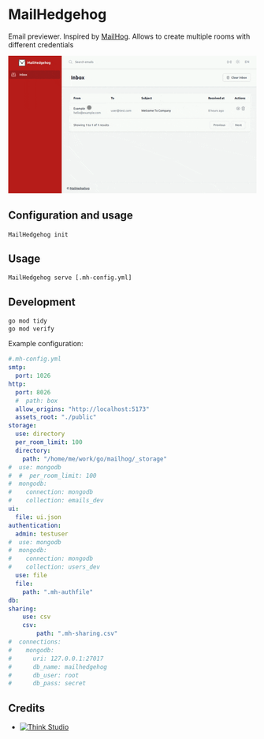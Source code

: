 # MailHedgehog

Email previewer. Inspired by [MailHog](https://github.com/mailhog/MailHog). 
Allows to create multiple rooms with different credentials

![mailhedgehog.gif](docs%2Fimg%2Fmailhedgehog.gif)

## Configuration and usage

```shell
MailHedgehog init
```

## Usage

```shell
MailHedgehog serve [.mh-config.yml]
```

## Development

```shell
go mod tidy
go mod verify
```

Example configuration:
```yaml
#.mh-config.yml
smtp:
  port: 1026
http:
  port: 8026
  #  path: box
  allow_origins: "http://localhost:5173"
  assets_root: "./public"
storage:
  use: directory
  per_room_limit: 100
  directory:
    path: "/home/me/work/go/mailhog/_storage"
#  use: mongodb
#  #  per_room_limit: 100
#  mongodb:
#    connection: mongodb
#    collection: emails_dev
ui:
  file: ui.json
authentication:
  admin: testuser
#  use: mongodb
#  mongodb:
#    connection: mongodb
#    collection: users_dev
  use: file
  file:
    path: ".mh-authfile"
db:
sharing:
    use: csv
    csv:
        path: ".mh-sharing.csv"
#  connections:
#    mongodb:
#      uri: 127.0.0.1:27017
#      db_name: mailhedgehog
#      db_user: root
#      db_pass: secret
```

## Credits

- [![Think Studio](https://yaroslawww.github.io/images/sponsors/packages/logo-think-studio.png)](https://think.studio/)
